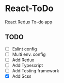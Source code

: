 # React-ToDo
React Redux To-do app

## TODO
 - [ ] Eslint config
 - [ ] Multi env. config
 - [ ] Add Redux
 - [ ] Add Typescript
 - [ ] Add Testing framework
 - [x] Add Scss